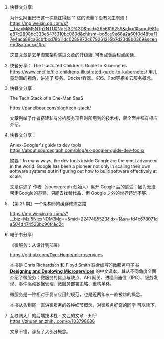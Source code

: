 1. 快餐文分享:

   为什么阿里巴巴这一次能扛得起 11 亿的流量？没有发生崩溃！
   https://mp.weixin.qq.com/s?__biz=MjM5NTg2NTU0Ng%3D%3D&mid=2656616259&idx=1&sn=d981ce87c2898bc333e5476310bc060d&chksm=bd5de9e68a2a60f0d48baf17e4aca89ca6cbfbcd78b11dc0289972c679261265b7d23d8b0369&scene=0&xtrack=1#rd

   这篇文章是去年淘宝架构演进文章的升级版, 可当成饭后甜点阅读..
   
2. 快餐分享：
   The Illustrated Children’s Guide to Kubernetes
   https://www.cncf.io/the-childrens-illustrated-guide-to-kubernetes/
   用儿童动画的视角，讲述了 服务、Docker容器、K8S、Pod等相关云服务概念。
   
3. 快餐文分享：

   The Tech Stack of a One-Man SaaS

   https://panelbear.com/blog/tech-stack/

   文章列举了作者搭建私有分析服务项目时所用到的技术栈，很全面并都有相应介绍。
   
4. 快餐文分享：

   An ex-Googler's guide to dev tools
   https://about.sourcegraph.com/blog/ex-googler-guide-dev-tools/

   摘要：In many ways, the dev tools inside Google are the most advanced in the world. Google has been a pioneer not only in scaling their own software systems but in figuring out how to build software effectively at scale.

   文章讲述了 作者（sourcegraph 创始人）离开 Google 后的感受：因为无法带走Google的基建，只能去找替代品，但 Google 之外的世界还远不够...
   
5. 【第 21 期】一个架构师的缓存修炼之路

   https://mp.weixin.qq.com/s?__biz=MzI5NjcxNDM3Mg==&mid=2247485523&idx=1&sn=fd4c678071da504d474523bc90f4bc2c
   
6. 电子书分享:

   《微服务：从设计到部署》

    https://github.com/DocsHome/microservices

   本书是 Chris Richardson 和 Floyd Smith 联合编写的微服务电子书 **[Designing and Deploying Microservices](https://www.nginx.com/resources/library/designing-deploying-microservices/)** 的中文译本，其从不同角度全面介绍了微服务：微服务的优点与缺点、API 网关、进程间通信（IPC）、服务发现、事件驱动数据管理、微服务部署策略、重构单体。

   微服务是一种相对于复杂应用的规范，也是近两年来一直被炒的概念。

   本书从头到尾一直讲微服务的各种细节概念，对微服务好奇的同学 可以读下。
   
7. 互联网大厂的后端技术栈 - 文西的文章 - 知乎 https://zhuanlan.zhihu.com/p/103798636

   文章不错，涉及了大部分概念。